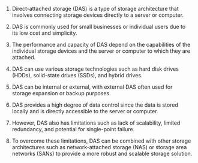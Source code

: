 1. Direct-attached storage (DAS) is a type of storage architecture that involves connecting storage devices directly to a server or computer.

2. DAS is commonly used for small businesses or individual users due to its low cost and simplicity.

3. The performance and capacity of DAS depend on the capabilities of the individual storage devices and the server or computer to which they are attached.

4. DAS can use various storage technologies such as hard disk drives (HDDs), solid-state drives (SSDs), and hybrid drives.

5. DAS can be internal or external, with external DAS often used for storage expansion or backup purposes.

6. DAS provides a high degree of data control since the data is stored locally and is directly accessible to the server or computer.

7. However, DAS also has limitations such as lack of scalability, limited redundancy, and potential for single-point failure.

8. To overcome these limitations, DAS can be combined with other storage architectures such as network-attached storage (NAS) or storage area networks (SANs) to provide a more robust and scalable storage solution.